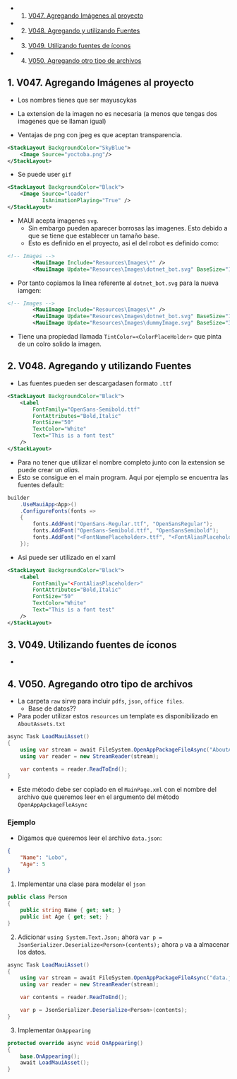 <!-- vscode-markdown-toc -->
* 1. [V047. Agregando Imágenes al proyecto](#V047.AgregandoImgenesalproyecto)
* 2. [V048. Agregando y utilizando Fuentes](#V048.AgregandoyutilizandoFuentes)
* 3. [V049. Utilizando fuentes de íconos](#V049.Utilizandofuentesdeconos)
* 4. [V050. Agregando otro tipo de archivos](#V050.Agregandootrotipodearchivos)

<!-- vscode-markdown-toc-config
	numbering=true
	autoSave=true
	/vscode-markdown-toc-config -->
<!-- /vscode-markdown-toc -->

##  1. <a name='V047.AgregandoImgenesalproyecto'></a>V047. Agregando Imágenes al proyecto
- Los nombres tienes que ser mayuscykas
- La extension de la imagen no es necesaria (a menos que tengas dos imagenes que se llaman igual)

- Ventajas de png con jpeg es que aceptan transparencia.

``` xml
<StackLayout BackgroundColor="SkyBlue">
    <Image Source="yoctoba.png"/>
</StackLayout>
```

- Se puede user `gif`

``` xml
<StackLayout BackgroundColor="Black">
    <Image Source="loader"
		   IsAnimationPlaying="True" />
</StackLayout>
```

- MAUI acepta imagenes `svg`.
  - Sin embargo pueden aparecer borrosas las imagenes. Esto debido a que se tiene que establecer un tamaño base.
  - Esto es definido en el proyecto, asi el del robot es definido como:

``` xml
<!-- Images -->
		<MauiImage Include="Resources\Images\*" />
		<MauiImage Update="Resources\Images\dotnet_bot.svg" BaseSize="168,208" />
```
- Por tanto copiamos la linea referente al `dotnet_bot.svg` para la nueva iamgen:

``` xml
<!-- Images -->
		<MauiImage Include="Resources\Images\*" />
		<MauiImage Update="Resources\Images\dotnet_bot.svg" BaseSize="168,208" />
		<MauiImage Update="Resources\Images\dummyImage.svg" BaseSize="300,300" />
```

- Tiene una propiedad llamada `TintColor=<ColorPlaceHolder>` que pinta de un colro solido la imagen.

##  2. <a name='V048.AgregandoyutilizandoFuentes'></a>V048. Agregando y utilizando Fuentes
- Las fuentes pueden ser descargadasen formato `.ttf`


``` xml
<StackLayout BackgroundColor="Black">
    <Label 
        FontFamily="OpenSans-Semibold.ttf"
        FontAttributes="Bold,Italic"
        FontSize="50"
        TextColor="White"
        Text="This is a font test"
    />
</StackLayout>
```

- Para no tener que utilizar el nombre completo junto con la extension se puede crear un *alias*.
- Esto se consigue en el main program. Aqui por ejemplo se encuentra las fuentes default:

``` cs
builder
	.UseMauiApp<App>()
	.ConfigureFonts(fonts =>
	{
		fonts.AddFont("OpenSans-Regular.ttf", "OpenSansRegular");
		fonts.AddFont("OpenSans-Semibold.ttf", "OpenSansSemibold");
		fonts.AddFont("<FontNamePlaceholder>.ttf", "<FontAliasPlaceholder>");
	});
```

- Asi puede ser utilizado en el xaml

``` xml
<StackLayout BackgroundColor="Black">
    <Label 
        FontFamily="<FontAliasPlaceholder>"
        FontAttributes="Bold,Italic"
        FontSize="50"
        TextColor="White"
        Text="This is a font test"
    />
</StackLayout>
```

##  3. <a name='V049.Utilizandofuentesdeconos'></a>V049. Utilizando fuentes de íconos
- 
##  4. <a name='V050.Agregandootrotipodearchivos'></a>V050. Agregando otro tipo de archivos
- La carpeta `raw` sirve para incluir `pdfs`, `json`, `office files`.
  - Base de datos??
- Para poder utilizar estos `resources` un template es disponibilizado en `AboutAssets.txt`

``` cs
async Task LoadMauiAsset()
{
	using var stream = await FileSystem.OpenAppPackageFileAsync("AboutAssets.txt");
	using var reader = new StreamReader(stream);

	var contents = reader.ReadToEnd();
}
```

- Este método debe ser copiado en el `MainPage.xml` con el nombre del archivo que queremos leer en el argumento del método `OpenAppApckageFleAsync`

### Ejemplo
- Digamos que queremos leer el archivo `data.json`:

``` json
{
	"Name": "Lobo",
	"Age": 5
}
```

1. Implementar una clase para modelar el `json`

``` cs 
public class Person 
{
    public string Name { get; set; }
    public int Age { get; set; }
}
```

2. Adicionar `using System.Text.Json;` ahora `var p = JsonSerializer.Deserialize<Person>(contents);` ahora `p` va a almacenar los datos.

``` cs 
async Task LoadMauiAsset()
{
    using var stream = await FileSystem.OpenAppPackageFileAsync("data.json");
    using var reader = new StreamReader(stream);

    var contents = reader.ReadToEnd();

    var p = JsonSerializer.Deserialize<Person>(contents);
}
```
3. Implementar `OnAppearing`

``` cs
protected override async void OnAppearing()
{
    base.OnAppearing();
    await LoadMauiAsset();
}
```